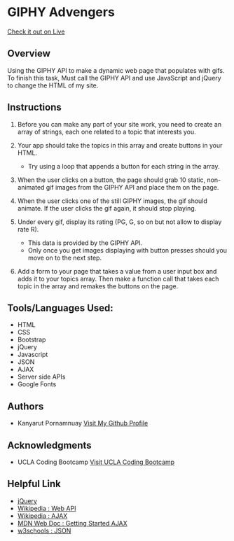 # GIPHY Advengers
<a target="_blank" rel="nofollow" href="https://benbaba2525.github.io/GIPHY-Advengers/">Check it out on Live</a>
<h2 style ="border-bottom:1px;">Overview</h2>
  Using the GIPHY API to make a dynamic web page that populates with gifs. To finish this task, Must call the GIPHY API and   use JavaScript and jQuery to change the HTML of my site.

<h2 style ="border-bottom:1px;">Instructions</h2>

1. Before you can make any part of your site work, you need to create an array of strings, each one related to a topic that interests you. 

2. Your app should take the topics in this array and create buttons in your HTML.

   - Try using a loop that appends a button for each string in the array.

3. When the user clicks on a button, the page should grab 10 static, non-animated gif images from the GIPHY API and place      them on the page.

4. When the user clicks one of the still GIPHY images, the gif should animate. If the user clicks the gif again, it should stop playing.

5. Under every gif, display its rating (PG, G, so on but not allow to display rate R).

   - This data is provided by the GIPHY API.
   - Only once you get images displaying with button presses should you move on to the next step.

6. Add a form to your page that takes a value from a user input box and adds it to your topics array. Then make a function call that takes each topic in the array and remakes the buttons on the page.


<h2 style ="border-bottom:1px;">Tools/Languages Used:</h2>

<ul>
  <li>HTML</li>
  <li>CSS</li>
  <li>Bootstrap</li>
  <li>jQuery</li>
  <li>Javascript</li>
  <li>JSON</li>
  <li>AJAX</li>
  <li>Server side APIs</li>
  <li>Google Fonts</li>
</ul>

<h2 style ="border-bottom:1px;">Authors</h2>
<ul>
  <li>Kanyarut Pornamnuay   <a target="_blank" rel="nofollow" href="https://github.com/benbaba2525">Visit My Github Profile</a></li>
</ul>

<h2 style ="border-bottom:1px;">Acknowledgments</h2>
<ul>
  <li>UCLA Coding Bootcamp   <a target="_blank" rel="nofollow" href="https://bootcamp.uclaextension.edu/coding/">Visit UCLA Coding Bootcamp</a></li>
</ul>

<h2 style ="border-bottom:1px;">Helpful Link</h2>

<ul>
  <li><a target="_blank" rel="nofollow" href="https://api.jquery.com/">jQuery</a></li>
  <li><a target="_blank" rel="nofollow" href="https://en.wikipedia.org/wiki/Web_API">Wikipedia : Web API</a></li>
  <li><a target="_blank" rel="nofollow" href="https://en.wikipedia.org/wiki/Ajax_(programming)">Wikipedia : AJAX</a></li>
   <li><a target="_blank" rel="nofollow" href="https://developer.mozilla.org/en-US/docs/Web/Guide/AJAX/Getting_Started">MDN Web Doc : Getting Started AJAX</a></li>
  <li><a target="_blank" rel="nofollow" href="https://www.w3schools.com/js/js_json_intro.asp">w3schools : JSON</a></li>
</ul>
